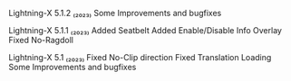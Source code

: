 Lightning-X 5.1.2 ₍₂₀₂₃₎
Some Improvements and bugfixes


Lightning-X 5.1.1 ₍₂₀₂₃₎
Added Seatbelt 
Added Enable/Disable Info Overlay 
Fixed No-Ragdoll


Lightning-X 5.1 ₍₂₀₂₃₎
Fixed No-Clip direction 
Fixed Translation Loading 
Some Improvements and bugfixes
